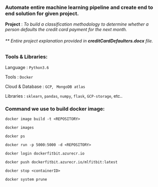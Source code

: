### Automate entire machine learning pipeline and create end to end solution for given project.

**Project** : _To build a classification methodology to determine whether a person defaults the credit card payment for the next month._

###### ** Entire project explanation provided in _**creditCardDefaulters.docx**_ file.

### Tools & Libraries:

Language : `Python3.6`

Tools : `Docker`

Cloud & Database : `GCP`, ` MongoDB atlas`

Libraries : `sklearn`, `pandas`, `numpy`, `flask`, `GCP-storage`, etc..

### Command we use to build docker image:

`docker image build -t <REPOSITORY>` 

`docker images`

`docker ps `

`docker run -p 5000:5000 -d <REPOSITORY>`

`docker login dockerfitbit.azurecr.io`

`docker push dockerfitbit.azurecr.io/mlfitbit:latest`

`docker stop <containerID>`

`docker system prune`

